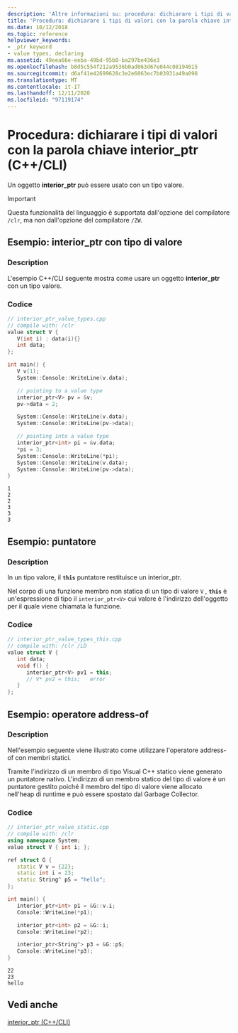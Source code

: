 ```yaml
---
description: 'Altre informazioni su: procedura: dichiarare i tipi di valore con la parola chiave interior_ptr (C++/CLI)'
title: 'Procedura: dichiarare i tipi di valori con la parola chiave interior_ptr (C++/CLI)'
ms.date: 10/12/2018
ms.topic: reference
helpviewer_keywords:
- _ptr keyword
- value types, declaring
ms.assetid: 49eea66e-eeba-49bd-95b0-ba297be436e3
ms.openlocfilehash: b8d5c554f212a9536b0ad063d67e044c08194015
ms.sourcegitcommit: d6af41e42699628c3e2e6063ec7b03931a49a098
ms.translationtype: MT
ms.contentlocale: it-IT
ms.lasthandoff: 12/11/2020
ms.locfileid: "97119174"
---
```

# <a name="how-to-declare-value-types-with-the-interior_ptr-keyword-ccli"></a>Procedura: dichiarare i tipi di valori con la parola chiave interior_ptr (C++/CLI)

Un oggetto **interior_ptr** può essere usato con un tipo valore.

> [!IMPORTANT]
> Questa funzionalità del linguaggio è supportata dall'opzione del compilatore `/clr`, ma non dall'opzione del compilatore `/ZW`.

## <a name="example-interior_ptr-with-value-type"></a>Esempio: interior_ptr con tipo di valore

### <a name="description"></a>Description

L'esempio C++/CLI seguente mostra come usare un oggetto **interior_ptr** con un tipo valore.

### <a name="code"></a>Codice

```cpp
// interior_ptr_value_types.cpp
// compile with: /clr
value struct V {
   V(int i) : data(i){}
   int data;
};

int main() {
   V v(1);
   System::Console::WriteLine(v.data);

   // pointing to a value type
   interior_ptr<V> pv = &v;
   pv->data = 2;

   System::Console::WriteLine(v.data);
   System::Console::WriteLine(pv->data);

   // pointing into a value type
   interior_ptr<int> pi = &v.data;
   *pi = 3;
   System::Console::WriteLine(*pi);
   System::Console::WriteLine(v.data);
   System::Console::WriteLine(pv->data);
}
```

```Output
1
2
2
3
3
3
```

## <a name="example-this-pointer"></a>Esempio: puntatore

### <a name="description"></a>Description

In un tipo valore, il **`this`** puntatore restituisce un interior_ptr.

Nel corpo di una funzione membro non statica di un tipo di valore `V` , **`this`** è un'espressione di tipo il `interior_ptr<V>` cui valore è l'indirizzo dell'oggetto per il quale viene chiamata la funzione.

### <a name="code"></a>Codice

```cpp
// interior_ptr_value_types_this.cpp
// compile with: /clr /LD
value struct V {
   int data;
   void f() {
      interior_ptr<V> pv1 = this;
      // V* pv2 = this;   error
   }
};
```

## <a name="example-address-of-operator"></a>Esempio: operatore address-of

### <a name="description"></a>Description

Nell'esempio seguente viene illustrato come utilizzare l'operatore address-of con membri statici.

Tramite l'indirizzo di un membro di tipo Visual C++ statico viene generato un puntatore nativo.  L'indirizzo di un membro statico del tipo di valore è un puntatore gestito poiché il membro del tipo di valore viene allocato nell'heap di runtime e può essere spostato dal Garbage Collector.

### <a name="code"></a>Codice

```cpp
// interior_ptr_value_static.cpp
// compile with: /clr
using namespace System;
value struct V { int i; };

ref struct G {
   static V v = {22};
   static int i = 23;
   static String^ pS = "hello";
};

int main() {
   interior_ptr<int> p1 = &G::v.i;
   Console::WriteLine(*p1);

   interior_ptr<int> p2 = &G::i;
   Console::WriteLine(*p2);

   interior_ptr<String^> p3 = &G::pS;
   Console::WriteLine(*p3);
}
```

```Output
22
23
hello
```

## <a name="see-also"></a>Vedi anche

[interior_ptr (C++/CLI)](interior-ptr-cpp-cli.md)
